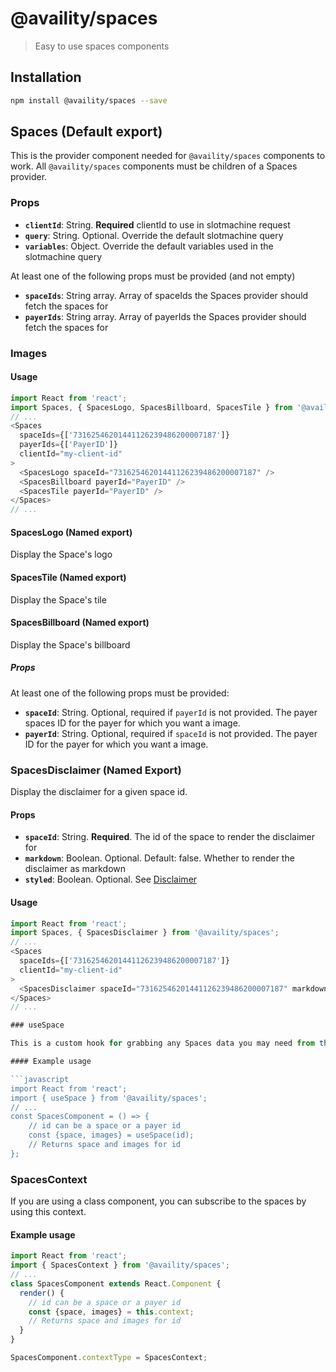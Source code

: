 # @availity/spaces

> Easy to use spaces components

## Installation

```bash
npm install @availity/spaces --save
```

## Spaces (Default export)
This is the provider component needed for `@availity/spaces` components to work. All `@availity/spaces` components must be children of a Spaces provider.

### Props

- **`clientId`**: String. **Required** clientId to use in slotmachine request
- **`query`**: String. Optional. Override the default slotmachine query
- **`variables`**: Object. Override the default variables used in the slotmachine query

At least one of the following props must be provided (and not empty)
- **`spaceIds`**: String array. Array of spaceIds the Spaces provider should fetch the spaces for
- **`payerIds`**: String array. Array of payerIds the Spaces provider should fetch the spaces for

### Images

#### Usage
```javascript
import React from 'react';
import Spaces, { SpacesLogo, SpacesBillboard, SpacesTile } from '@availity/spaces';
// ... 
<Spaces
  spaceIds={['73162546201441126239486200007187']}
  payerIds={['PayerID']}
  clientId="my-client-id"
>
  <SpacesLogo spaceId="73162546201441126239486200007187" />
  <SpacesBillboard payerId="PayerID" />
  <SpacesTile payerId="PayerID" />
</Spaces>
// ...
```

#### SpacesLogo (Named export)
Display the Space's logo

#### SpacesTile (Named export)
Display the Space's tile

#### SpacesBillboard (Named export)
Display the Space's billboard

##### Props

At least one of the following props must be provided:

- **`spaceId`**: String. Optional, required if `payerId` is not provided. The payer spaces ID for the payer for which you want a image.
- **`payerId`**: String. Optional, required if `spaceId` is not provided. The payer ID for the payer for which you want a image.

### SpacesDisclaimer (Named Export)
Display the disclaimer for a given space id. 

#### Props
- **`spaceId`**: String. **Required**. The id of the space to render the disclaimer for
- **`markdown`**: Boolean. Optional. Default: false. Whether to render the disclaimer as markdown
- **`styled`**: Boolean. Optional. See [Disclaimer](../typography)

#### Usage
```javascript
import React from 'react';
import Spaces, { SpacesDisclaimer } from '@availity/spaces';
// ... 
<Spaces
  spaceIds={['73162546201441126239486200007187']}
  clientId="my-client-id"
>
  <SpacesDisclaimer spaceId="73162546201441126239486200007187" markdown styled />
</Spaces>
// ...

### useSpace

This is a custom hook for grabbing any Spaces data you may need from the `Spaces` provider.

#### Example usage

```javascript
import React from 'react';
import { useSpace } from '@availity/spaces';
// ...
const SpacesComponent = () => {
    // id can be a space or a payer id
    const {space, images} = useSpace(id);
    // Returns space and images for id
};
```

### SpacesContext

If you are using a class component, you can subscribe to the spaces by using this context.


#### Example usage

```javascript
import React from 'react';
import { SpacesContext } from '@availity/spaces';
// ...
class SpacesComponent extends React.Component {
  render() { 
    // id can be a space or a payer id
    const {space, images} = this.context;
    // Returns space and images for id
  }
}

SpacesComponent.contextType = SpacesContext;
```
